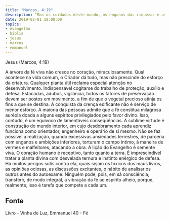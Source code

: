 ```yaml
---
title: "Marcos, 4:19"
description: “Mas os cuidados deste mundo, os enganos das riquezas e as ambições doutras coisas, entrando, sufocam a palavra, que fica infrutífera.”
date: 2019-02-01 19:00:00
topics: 
- evangelho
- biblia
- jesus
- marcos
- emmanuel
---
```


Jesus (Marcos, 4:19)

A árvore da fé viva não cresce no coração, miraculosamente.
Qual acontece na vida comum, o Criador dá tudo, mas não prescinde do
esforço da criatura.
Qualquer planta útil reclama especial atenção no desenvolvimento.
Indispensável cogitar­se do trabalho de proteção, auxílio e defesa.
Estacadas, adubos, vigilância, todos os fatores de preservação devem ser
postos em movimento, a fim de que o vegetal precioso atinja os fins a que se destina.
A conquista da crença edificante não é serviço de menor esforço.
A maioria das pessoas admite que a fé constitua milagrosa auréola doada a
alguns espíritos privilegiados pelo favor divino.
Isso, contudo, é um equívoco de lamentáveis conseqüências.
A sublime virtude é construção do mundo interior, em cujo desdobramento
cada aprendiz funciona como orientador, engenheiro e operário de si mesmo.
Não se faz possível a realização, quando excessivas ansiedades terrestres,
de parceria com enganos e ambições inferiores, torturam o campo íntimo, à maneira
de vermes e malfeitores, atacando a obra.
A lição do Evangelho é semente viva.
O coração humano é receptivo, tanto quanto a terra.
É imprescindível tratar a planta divina com desvelada ternura e instinto
enérgico de defesa.
Há muitos perigos sutis contra ela, quais sejam os tóxicos dos maus livros,
as opiniões ociosas, as discussões excitantes, o hábito de analisar os outros antes do
auto­exame.
Ninguém pode, pois, em sã consciência, transferir, de modo integral, a
vibração da fé ao espírito alheio, porque, realmente, isso é tarefa que compete a cada
um.




## Fonte
Livro - Vinha de Luz, Emmanuel
40 - Fé
